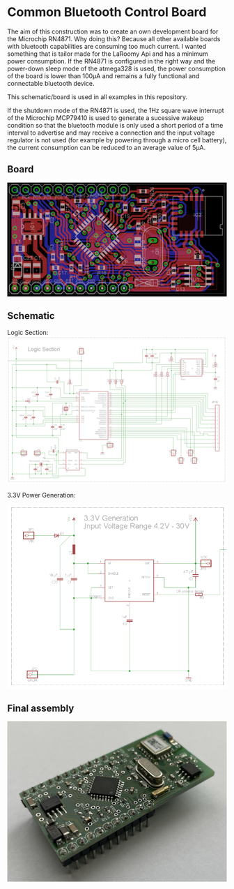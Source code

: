 # Common Bluetooth Control Board
The aim of this construction was to create an own development board for the Microchip RN4871. Why doing this? Because all other available boards with bluetooth capabilities are consuming too much current. I wanted something that is tailor made for the LaRoomy Api and has a minimum power consumption.
If the RN4871 is configured in the right way and the power-down sleep mode of the atmega328 is used, the power consumption of the board is lower than 100µA and remains a fully functional and connectable bluetooth device.

This schematic/board is used in all examples in this repository.

If the shutdown mode of the RN4871 is used, the 1Hz square wave interrupt of the Microchip MCP79410 is used to generate a sucessive wakeup condition so that the bluetooth module is only used a short period of a time interval to advertise and may receive a connection and the input voltage regulator is not used (for example by powering through a micro cell battery), the current consumption can be reduced to an average value of 5µA.

## Board
![](img/atmega328_rn4871_ble_board.png)

## Schematic

Logic Section:
![](img/atmega328_rn4871_ble_board_part.png)

3.3V Power Generation:

![](img/schematic_3v3_generation.png)

## Final assembly
![](img/common_ble_board.JPEG)

